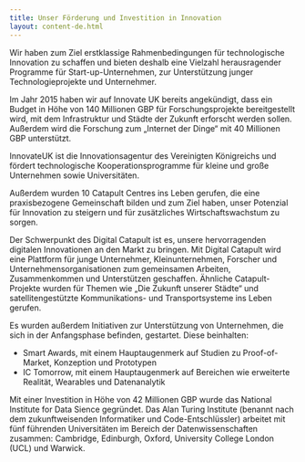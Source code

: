 ```yaml
---
title: Unser Förderung und Investition in Innovation
layout: content-de.html
---
```


Wir haben zum Ziel erstklassige Rahmenbedingungen für technologische Innovation zu schaffen und bieten deshalb eine Vielzahl herausragender Programme für Start-up-Unternehmen, zur Unterstützung junger Technologieprojekte und Unternehmer.

Im Jahr 2015 haben wir auf Innovate UK bereits angekündigt, dass ein Budget in Höhe von 140 Millionen GBP für Forschungsprojekte bereitgestellt wird, mit dem Infrastruktur und Städte der Zukunft erforscht werden sollen. Außerdem wird die Forschung zum „Internet der Dinge“ mit 40 Millionen GBP unterstützt.

InnovateUK ist die Innovationsagentur des Vereinigten Königreichs und fördert technologische Kooperationsprogramme für kleine und große Unternehmen sowie Universitäten.

Außerdem wurden 10 Catapult Centres ins Leben gerufen, die eine praxisbezogene Gemeinschaft bilden und zum Ziel haben, unser Potenzial für Innovation zu steigern und für zusätzliches Wirtschaftswachstum zu sorgen.

Der Schwerpunkt des Digital Catapult ist es, unsere hervorragenden digitalen Innovationen an den Markt zu bringen. Mit Digital Catapult wird eine Plattform für junge Unternehmer, Kleinunternehmen, Forscher und  Unternehmensorganisationen zum gemeinsamen Arbeiten, Zusammenkommen und Unterstützen geschaffen. Ähnliche Catapult-Projekte wurden für Themen wie „Die Zukunft unserer Städte“ und satellitengestützte Kommunikations- und Transportsysteme ins Leben gerufen.

Es wurden außerdem Initiativen zur Unterstützung von Unternehmen, die sich in der Anfangsphase befinden, gestartet. Diese beinhalten:

-	Smart Awards, mit einem Hauptaugenmerk auf Studien zu Proof-of-Market, Konzeption und Prototypen
-	IC Tomorrow, mit einem Hauptaugenmerk auf Bereichen wie erweiterte Realität, Wearables und Datenanalytik

Mit einer Investition in Höhe von 42 Millionen GBP wurde das National Institute for Data Sience gegründet. Das Alan Turing Institute (benannt nach dem zukunftweisenden Informatiker und Code-Entschlüssler) arbeitet mit fünf führenden Universitäten im Bereich der Datenwissenschaften zusammen: Cambridge, Edinburgh, Oxford, University College London (UCL) und Warwick.